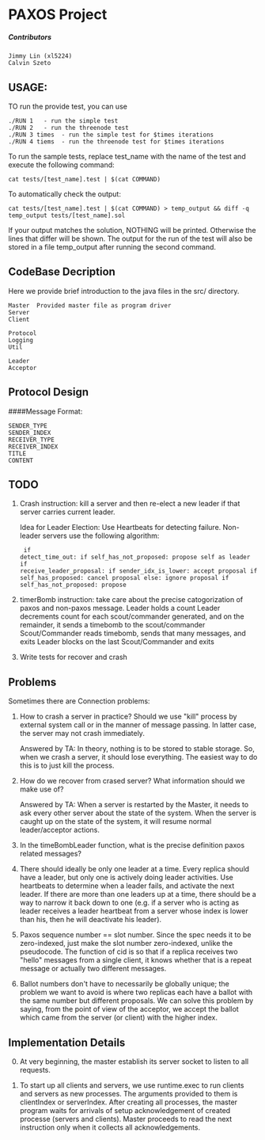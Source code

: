 PAXOS Project 
=============

##### Contributors

 	Jimmy Lin (xl5224)
 	Calvin Szeto 

USAGE:
---------------
TO run the provide test, you can use

    ./RUN 1   - run the simple test
    ./RUN 2   - run the threenode test
    ./RUN 3 times  - run the simple test for $times iterations
    ./RUN 4 tiems  - run the threenode test for $times iterations

To run the sample tests, replace test_name with the name of the test and execute the following command:

	cat tests/[test_name].test | $(cat COMMAND)

To automatically check the output:

	cat tests/[test_name].test | $(cat COMMAND) > temp_output && diff -q temp_output tests/[test_name].sol

If your output matches the solution, NOTHING will be printed. Otherwise the lines that differ will be shown. 
The output for the run of the test will also be stored in a file temp_output after running the second command.

CodeBase Decription
------------------
Here we provide brief introduction to the java files in the src/ directory.

	Master  Provided master file as program driver
	Server
	Client
	
	Protocol
	Logging
	Util

	Leader
	Acceptor

Protocol Design
----------------

####Message Format: 

	SENDER_TYPE 
	SENDER_INDEX
	RECEIVER_TYPE
	RECEIVER_INDEX
	TITLE
	CONTENT


TODO
----------------
1. Crash instruction: kill a server and then re-elect a new leader if that server carries current leader.

    Idea for Leader Election:
        Use Heartbeats for detecting failure.
        Non-leader servers use the following algorithm:
        <pre><code>
            if detect_time_out:
                if self_has_not_proposed:
                    propose self as leader
            if receive_leader_proposal:
                if sender_idx_is_lower:
                    accept proposal
                    if self_has_proposed:
                        cancel proposal
                else:
                    ignore proposal
                    if self_has_not_proposed:
                        propose
        </pre></code>
    

2. timerBomb instruction: take care about the precise catogorization of paxos and non-paxos message.
    Leader holds a count
    Leader decrements count for each scout/commander generated, and on the remainder, it sends a timebomb to the scout/commander
    Scout/Commander reads timebomb, sends that many messages, and exits
    Leader blocks on the last Scout/Commander and exits
4. Write tests for recover and crash

Problems
---------------

Sometimes there are Connection problems:

1. How to crash a server in practice? Should we use "kill" process by external system call or in the manner of message passing. In latter case, the server may not crash immediately. 
    
    Answered by TA: In theory, nothing is to be stored to stable storage. So, when we crash a server, it should lose everything. The easiest way to do this is to just kill the process.
    
2. How do we recover from crased server? What information should we make use of?

    Answered by TA: When a server is restarted by the Master, it needs to ask every other server about the state of the system. When the server is caught up on the state of the system, it will resume normal leader/acceptor actions.

3. In the timeBombLeader function, what is the precise definition paxos related messages? 

4. There should ideally be only one leader at a time. Every replica should have a leader, but only one is actively doing leader activities. Use heartbeats to determine when a leader fails, and activate the next leader. If there are more than one leaders up at a time, there should be a way to narrow it back down to one (e.g. if a server who is acting as leader receives a leader heartbeat from a server whose index is lower than his, then he will deactivate his leader).

5. Paxos sequence number == slot number. Since the spec needs it to be zero-indexed, just make the slot number zero-indexed, unlike the pseudocode. The function of cid is so that if a replica receives two "hello" messages from a single client, it knows whether that is a repeat message or actually two different messages. 

6. Ballot numbers don't have to necessarily be globally unique; the problem we want to avoid is where two replicas each have a ballot with the same number but different proposals. We can solve this problem by saying, from the point of view of the acceptor, we accept the ballot which came from the server (or client) with the higher index. 



Implementation Details
---------------
0. At very beginning, the master establish its server socket to listen to all
   requests.

1. To start up all clients and servers, we use runtime.exec to run clients and
   servers as new processes. The arguments provided to them is clientIndex or
   serverIndex. After creating all processes, the master program waits for 
   arrivals of setup acknowledgement of created processe (servers and
   clients). Master proceeds to read the next instruction only when it
   collects all acknowledgements. 
